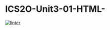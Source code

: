 # ICS2O-Unit3-01-HTML-
 [![linter](https://github.com/Huzaifa-Khalid2/ICS2O-Unit3-01-HTML-/workflows/linter/badge.svg)](https://github.com/marketplace/actions/super-linter)
